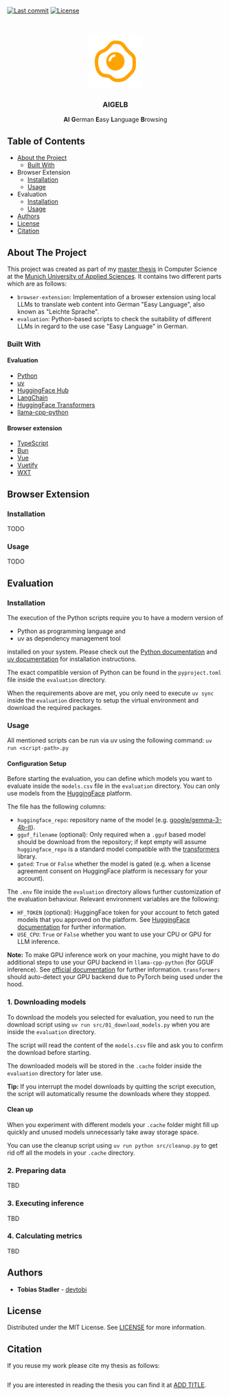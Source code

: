 [![Last commit][commit-shield]][commit-url]
[![License][license-shield]][license-url]

<!-- PROJECT LOGO -->
<br />
<p align="center">
  <a href="https://github.com/devtobi/aigelb">
    <img src="./assets/logo.png" alt="AIGELB logo" width="128" height="129">
  </a>

  <h3 align="center">AIGELB</h3>

  <p align="center">
    <b>AI</b> <b>G</b>erman <b>E</b>asy <b>L</b>anguage <b>B</b>rowsing
  </p>
</p>

<!-- TABLE OF CONTENTS -->
## Table of Contents

* [About the Project](#about-the-project)
  * [Built With](#built-with)
* Browser Extension
  * [Installation](#installation)
  * [Usage](#usage)
* Evaluation
  * [Installation](#installation-1)
  * [Usage](#usage-1)
* [Authors](#authors)
* [License](#license)
* [Citation](#citation)

<!-- ABOUT THE PROJECT -->
## About The Project

This project was created as part of my [master thesis](#citation)
in Computer Science at the [Munich University of Applied Sciences](https://hm.edu/en/).
It contains two different parts which are as follows:

* `browser-extension`: Implementation of a browser extension using local LLMs
to translate web content into German "Easy Language", also known as "Leichte Sprache".
* `evaluation`: Python-based scripts to check the suitability
of different LLMs in regard to the use case "Easy Language" in German.

### Built With

#### Evaluation

* [Python](https://www.python.org)
* [uv](https://docs.astral.sh/uv/)
* [HuggingFace Hub](https://huggingface.co)
* [LangChain](https://www.langchain.com)
* [HuggingFace Transformers](https://huggingface.co/docs/transformers/index)
* [llama-cpp-python](https://llama-cpp-python.readthedocs.io)

#### Browser extension

* [TypeScript](https://www.typescriptlang.org)
* [Bun](https://bun.sh)
* [Vue](https://vuejs.org)
* [Vuetify](https://vuetifyjs.com)
* [WXT](https://wxt.dev)

## Browser Extension

### Installation

TODO

### Usage

TODO

## Evaluation

### Installation

The execution of the Python scripts require you to have a modern version of

* Python as programming language and
* uv as dependency management tool

installed on your system.
Please check out the [Python documentation](https://www.python.org/downloads)
and [uv documentation](https://docs.astral.sh/uv/getting-started/installation/)
for installation instructions.

The exact compatible version of Python
can be found in the `pyproject.toml` file inside the `evaluation` directory.

When the requirements above are met,
you only need to execute `uv sync` inside the `evaluation` directory
to setup the virtual environment and download the required packages.

### Usage

All mentioned scripts can be run via uv
using the following command: `uv run <script-path>.py`

#### Configuration Setup

Before starting the evaluation, you can define which models you want to evaluate
inside the `models.csv` file in the `evaluation` directory.
You can only use models from the [HuggingFace](https://huggingface.co) platform.

The file has the following columns:

* `huggingface_repo`: repository name of the model (e.g. [google/gemma-3-4b-it](https://huggingface.co/google/gemma-3-4b-it)).
* `gguf_filename` (optional): Only required when a `.gguf` based model
should be download from the repository;
if kept empty will assume `huggingface_repo` is a standard model compatible with
the [transformers](https://huggingface.co/docs/transformers/index) library.
* `gated`: `True` or `False` whether the model is gated
(e.g. when a license agreement consent on HuggingFace
platform is necessary for your account).

The `.env` file inside the `evaluation` directory
allows further customization of the evaluation behaviour.
Relevant environment variables are the following:

* `HF_TOKEN` (optional): HuggingFace token for your account
to fetch gated models that you approved on the platform.
See [HuggingFace documentation](https://huggingface.co/docs/hub/security-tokens)
for further information.
* `USE_CPU`: `True` or `False` whether you want to use your CPU or GPU for LLM inference.

**Note:** To make GPU inference work on your machine,
you might have to do additional steps to use your GPU backend
in `llama-cpp-python` (for GGUF inference).
See [official documentation](https://llama-cpp-python.readthedocs.io/en/latest/#supported-backends)
for further information.
`transformers` should auto-detect your GPU backend
due to PyTorch being used under the hood.

### 1. Downloading models

To download the models you selected for evaluation,
you need to run the download script
using `uv run src/01_download_models.py`
when you are inside the `evaluation` directory.

The script will read the content of the `models.csv` file
and ask you to confirm the download before starting.

The downloaded models will be stored in the `.cache` folder
inside the `evaluation` directory for later use.

**Tip:** If you interrupt the model downloads by quitting the script execution,
the script will automatically resume the downloads where they stopped.

#### Clean up

When you experiment with different models
your `.cache` folder might fill up quickly
and unused models unnecessarly take away storage space.

You can use the cleanup script using `uv run python src/cleanup.py`
to get rid off all the models in your `.cache` directory.

### 2. Preparing data

TBD

### 3. Executing inference

TBD

### 4. Calculating metrics

TBD

<!-- AUTHORS -->
## Authors

* **Tobias Stadler** - [devtobi](https://github.com/devtobi)

<!-- LICENSE -->
## License

Distributed under the MIT License. See [LICENSE][license-url] for more information.

## Citation

If you reuse my work please cite my thesis as follows:

```bibtex
```

If you are interested in reading the thesis you can find it at [ADD TITLE](https://github.com/devtobi).

[license-shield]: https://img.shields.io/github/license/devtobi/aigelb.svg?style=for-the-badge&logo=github
[license-url]: https://github.com/devtobi/aigelb/blob/main/LICENSE

[commit-shield]: https://img.shields.io/github/last-commit/devtobi/cv?style=for-the-badge&logo=github
[commit-url]: https://github.com/devtobi/cv/commit/main
